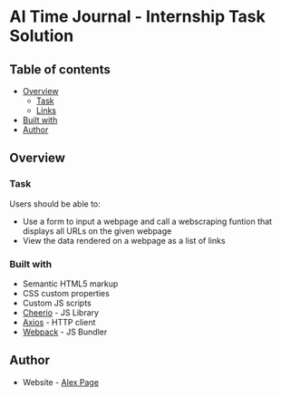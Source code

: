 # AI Time Journal - Internship Task Solution

## Table of contents

- [Overview](#overview)
  - [Task](#task)
  - [Links](#links)
- [Built with](#built-with)
- [Author](#author)
## Overview

### Task

Users should be able to:

- Use a form to input a webpage and call a webscraping funtion that displays all URLs on the given webpage
- View the data rendered on a webpage as a list of links

### Built with

- Semantic HTML5 markup
- CSS custom properties
- Custom JS scripts
- [Cheerio](https://cheerio.js.org/) - JS Library
- [Axios](https://axios-http.com/) - HTTP client
- [Webpack](https://webpack.js.org/) - JS Bundler

## Author

- Website - [Alex Page](https://immunemoon.github.io/Portfolio/)
